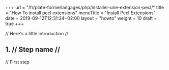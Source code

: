 +++
url = "/fr/plate-forme/langages/php/installer-une-extension-pecl/"
title = "How To install pecl extensions"
menuTitle = "Install Pecl Extensions"
date = 2019-09-12T12:31:24+02:00
layout = "howto"
weight = 10
draft = true
+++

// Here's a little introduction //

## 1. // Step name //

// First step
